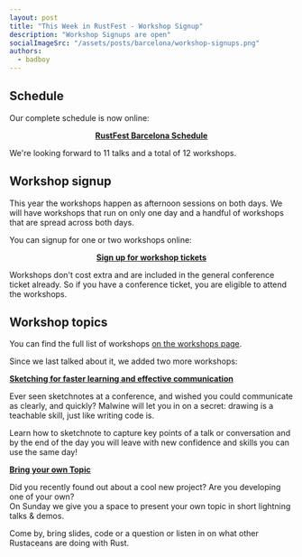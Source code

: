 ```yaml
---
layout: post
title: "This Week in RustFest - Workshop Signup"
description: "Workshop Signups are open"
socialImageSrc: "/assets/posts/barcelona/workshop-signups.png"
authors:
  - badboy
---
```


## Schedule

Our complete schedule is now online:

<div style="text-align:center">
<a href="https://barcelona.rustfest.eu/schedule/"><strong>RustFest Barcelona Schedule</strong></a>
</div>

We're looking forward to 11 talks and a total of 12 workshops.

## Workshop signup

This year the workshops happen as afternoon sessions on both days.
We will have workshops that run on only one day and a handful of workshops that are spread across both days.

You can signup for one or two workshops online:

<div style="text-align:center">
<a href="https://ti.to/rustfest/barcelona2019/"><strong>Sign up for workshop tickets</strong></a>
</div>

Workshops don't cost extra and are included in the general conference ticket already.
So if you have a conference ticket, you are eligible to attend the workshops.

## Workshop topics

You can find the full list of workshops [on the workshops page](https://barcelona.rustfest.eu/workshops/).

Since we last talked about it, we added two more workshops:

[**Sketching for faster learning and effective communication**](https://barcelona.rustfest.eu/sessions/sketchnoting)

Ever seen sketchnotes at a conference, and wished you could communicate as clearly, and quickly?
Malwine will let you in on a secret: drawing is a teachable skill, just like writing code is.

Learn how to sketchnote to capture key points of a talk or conversation
and by the end of the day you will leave with new confidence and skills you can use the same day!


[**Bring your own Topic**](https://barcelona.rustfest.eu/sessions/bring-your-topic)

Did you recently found out about a cool new project? Are you developing one of your own?  
On Sunday we give you a space to present your own topic in short lightning talks & demos.

Come by, bring slides, code or a question or listen in on what other Rustaceans are doing with Rust.
